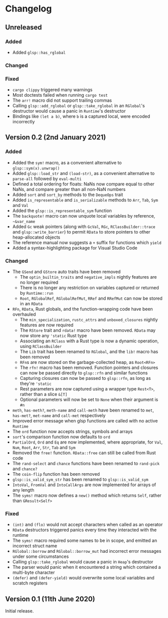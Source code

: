 # Changelog

## Unreleased

### Added

- Added `glsp::has_rglobal`

### Changed

### Fixed

- `cargo clippy` triggered many warnings
- Most doctests failed when running `cargo test`
- The `arr!` macro did not support trailing commas
- Calling `glsp::add_rglobal` or `glsp::take_rglobal` in an `RGlobal`'s destructor would cause a
  panic in `Runtime`'s destructor
- Bindings like `(let a b)`, where `b` is a captured local, were encoded incorrectly

## Version 0.2 (2nd January 2021)

### Added

- Added the `sym!` macro, as a convenient alternative to `glsp::sym(x).unwrap()`
- Added `glsp::load_str` and `(load-str)`, as a convenient alternative to `parse-all`
  followed by `eval-multi`
- Defined a total ordering for floats: NaNs now compare equal to other NaNs, and compare greater 
  than all non-NaN numbers
- Added `sort` and `sort_by` methods to the `DequeOps` trait
- Added `is_representable` and `is_serializable` methods to `Arr`, `Tab`, `Sym` and `Val`
- Added the `glsp::is_representable_sym` function
- The `backquote!` macro can now unquote local variables by reference, `~&var_name`
- Added `Gc` weak pointers (along with `GcVal`, `RGc`, `RClassBuilder::trace` and 
  `glsp::write_barrier`) to permit `RData` to store pointers to other heap-allocated objects
- The reference manual now suggests a `+` suffix for functions which `yield`
- Added a syntax-highlighting package for Visual Studio Code

### Changed

- The `GSend` and `GStore` auto traits have been removed
    - The `optin_builtin_traits` and `negative_impls` nightly features are no longer required
    - There is no longer any restriction on variables captured or returned by `Runtime::run`
    - `Root`, `RGlobalRef`, `RGlobalRefMut`, `RRef` and `RRefMut` can now be stored in an `RData`
- `RFn`, `RData`, Rust globals, and the function-wrapping code have been overhauled
    - The `min_specialization`, `rustc_attrs` and `unboxed_closures` nightly features are 
      now required
    - The `RStore` trait and `rdata!` macro have been removed. `RData` may now store any
      `'static` Rust type
    - Associating an `RClass` with a Rust type is now a dynamic operation, using `RClassBuilder`
    - The `Lib` trait has been renamed to `RGlobal`, and the `lib!` macro has been removed
    - `RFn`s are now stored on the garbage-collected heap, as `Root<RFn>`
    - The `rfn!` macro has been removed. Function pointers and closures can now be passed directly
      to `glsp::rfn` and similar functions
    - Capturing closures can now be passed to `glsp::rfn`, as long as they're `'static`
    - Rest parameters are now captured using a wrapper type `Rest<T>`, rather than a slice `&[T]`
    - Optional parameters will now be set to `None` when their argument is `#n`
- `meth`, `has-meth?`, `meth-name` and `call-meth` have been renamed to `met`, `has-met?`,
  `met-name` and `call-met` respectively
- Improved error message when glsp functions are called with no active `Runtime`
- The `ord` function now accepts strings, symbols and arrays
- `sort`'s comparison function now defaults to `ord`
- `PartialOrd`, `Ord` and `Eq` are now implemented, where appropriate, for `Val`, `Num`, `Root`,
  `Arr`, `Str`, `Tab` and `Sym`
- Removed the `free!` function. `RData::free` can still be called from Rust code
- The `rand-select` and `chance` functions have been renamed to `rand-pick` and `chance?`
- The `coin-flip` function has been removed
- `glsp::is_valid_sym_str` has been renamed to `glsp::is_valid_sym`
- `IntoVal`, `FromVal` and `IntoCallArgs` are now implemented for arrays of any length
- The `syms!` macro now defines a `new()` method which returns `Self`, rather than `GResult<Self>`

### Fixed

- `(int)` and `(flo)` would not accept characters when called as an operator
- `RData` destructors triggered panics every time they interacted with the runtime
- The `syms!` macro required some names to be in scope, and emitted an incorrect struct name
- `RGlobal::borrow` and `RGlobal::borrow_mut` had incorrect error messages under some 
  circumstances
- Calling `glsp::take_rglobal` would cause a panic in `Heap`'s destructor
- The parser would panic when it encountered a string which contained a multi-byte character
- `(defer)` and `(defer-yield)` would overwrite some local variables and scratch registers

## Version 0.1 (11th June 2020)

Initial release.

